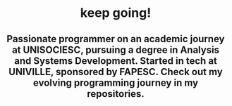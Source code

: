 <h1 align="center" > keep going! </h1>

<h2 align="center" >Passionate programmer on an academic journey at UNISOCIESC, pursuing a degree in Analysis and Systems Development. Started in tech at UNIVILLE, sponsored by FAPESC. Check out my evolving programming journey in my repositories. </h2>

